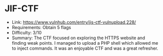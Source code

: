 # JIF-CTF 

* Link: https://www.vulnhub.com/entry/jis-ctf-vulnupload,228/
* Requirements: Obtain 5 flags
* Difficulty: 3/10
* Summary: The CTF focused on exploring the HTTPS website and finding weak points. I managed to upload a PHP shell which allowed me to inject commands. It was an enjoyable CTF and was a great refresher.
